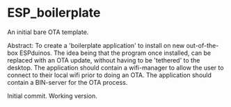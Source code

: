 # ESP_boilerplate
An initial bare OTA template.

Abstract:
To create a 'boilerplate application' to install on new out-of-the-box ESPduinos. The idea being that the program once installed, can be replaced with an OTA update, without having to be 'tethered' to the desktop.
The application should contain a wifi-manager to allow the user to connect to their local wifi prior to doing an OTA.
The application should contain a BIN-server for the OTA process.

Initial commit. Working version.
